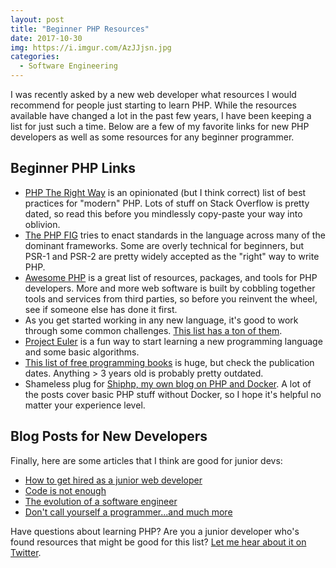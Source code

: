 ```yaml
---
layout: post
title: "Beginner PHP Resources"
date: 2017-10-30
img: https://i.imgur.com/AzJJjsn.jpg
categories:
  - Software Engineering
---
```

I was recently asked by a new web developer what resources I would recommend for people just starting to learn PHP. While the resources available have changed a lot in the past few years, I have been keeping a list for just such a time. Below are a few of my favorite links for new PHP developers as well as some resources for any beginner programmer.

## Beginner PHP Links

- [PHP The Right Way](http://www.phptherightway.com/) is an opinionated (but I think correct) list of best practices for "modern" PHP. Lots of stuff on Stack Overflow is pretty dated, so read this before you mindlessly copy-paste your way into oblivion.
- [The PHP FIG](http://www.php-fig.org/psr/) tries to enact standards in the language across many of the dominant frameworks. Some are overly technical for beginners, but PSR-1 and PSR-2 are pretty widely accepted as the "right" way to write PHP.
- [Awesome PHP](https://github.com/ziadoz/awesome-php) is a great list of resources, packages, and tools for PHP developers. More and more web software is built by cobbling together tools and services from third parties, so before you reinvent the wheel, see if someone else has done it first.
- As you get started working in any new language, it's good to work through some common challenges. [This list has a ton of them](https://github.com/karan/Projects).
- [Project Euler](https://projecteuler.net/) is a fun way to start learning a new programming language and some basic algorithms.
- [This list of free programming books](https://github.com/EbookFoundation/free-programming-books/blob/master/free-programming-books.md#php) is huge, but check the publication dates. Anything > 3 years old is probably pretty outdated.
- Shameless plug for [Shiphp, my own blog on PHP and Docker](https://www.shiphp.com/). A lot of the posts cover basic PHP stuff without Docker, so I hope it's helpful no matter your experience level.

## Blog Posts for New Developers
Finally, here are some articles that I think are good for junior devs:

- [How to get hired as a junior web developer](https://medium.freecodecamp.org/how-to-get-hired-as-a-junior-web-developer-its-hard-but-you-can-do-it-f680c20f0285)
- [Code is not enough](https://www.linkedin.com/pulse/code-notenough-karl-l-hughes/)
- [The evolution of a software engineer](https://medium.com/@bfil/evolution-of-a-software-engineer-a9f88531084)
- [Don't call yourself a programmer...and much more](http://www.kalzumeus.com/2011/10/28/dont-call-yourself-a-programmer/)

Have questions about learning PHP? Are you a junior developer who's found resources that might be good for this list? [Let me hear about it on Twitter](https://twitter.com/karllhughes).
